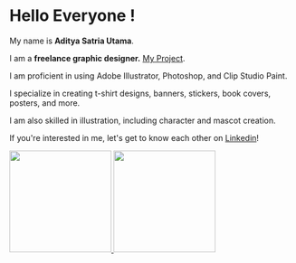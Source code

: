 # Hello Everyone ! 

My name is **Aditya Satria Utama**.<br>

I am a **freelance graphic designer.** [My Project](https://detsamushin.github.io/portofolio-saya/).<br>

I am proficient in using Adobe Illustrator, Photoshop, and Clip Studio Paint.<br>

I specialize in creating t-shirt designs, banners, stickers, book covers, posters, and more.<br>

I am also skilled in illustration, including character and mascot creation.

If you're interested in me, let's get to know each other on [Linkedin](www.linkedin.com/in/aditya-satria-utama-a54469323)!

<p align="left">
<a href="https://github.com/detsamushin">
  <img height="180em" src="https://github-readme-stats-eight-theta.vercel.app/api?username=penuliscode&show_icons=true&theme=algolia&include_all_commits=true&count_private=true"/>
  <img height="180em" src="https://github-readme-stats-eight-theta.vercel.app/api/top-langs/?username=penuliscode&layout=compact&theme=algolia"/>
</a>
</p>
